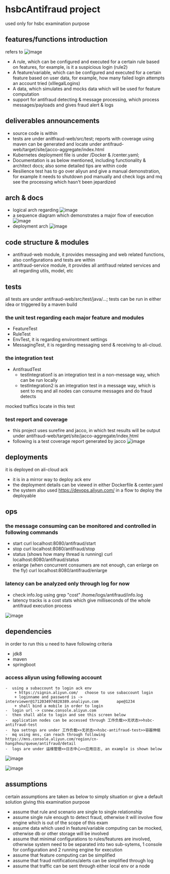 # hsbcAntifraud project

used only for hsbc examination purpose

## features/functions introduction
refers to ![image](featuresDescription.png)

* A rule, which can be configured and executed for a certain rule based on features, for example, is it a suspicious login (rule2)
* A feature/variable, which can be configured and executed for a certain feature based on user data, for example, how many failed login attempts an account tried (xIllegalLogins)
* A data, which simulates and mocks data which will be used for feature computation
* support for antifraud detecting & message processing, which process messages/payloads and gives fraud alert & logs 


## deliverables announcements

* source code is within
* tests are under anitfraud-web/src/test; reports with coverage using maven can be generated and locate under antifraud-web/target/site/jacco-aggregate/index.html 
* Kubernetes deployment file is under /Docker & /center.yaml; 
* Documentation is as below mentioned, including functionality & architect docs; also some detailed tips are within code
* Resilience test has to go over aliyun and give a manual demonstration, for example it needs to shutdown pod manually and check logs and mq see the processing which hasn't been jepardized


## arch & docs
* logical arch regarding  ![image](hsbcAntifraudLogicArch.jpg)
* a sequence diagram which demonstrates a major flow of execution   ![image](sequenceDiagram.jpg)
* deployment arch   ![image](deploymentArch.png)

## code structure & modules

* antifraud-web module, it provides messaging and web related functions, also configurations and tests are within
* antifraud-service module, it provides all antifraud related services and all regarding utils, model, etc

## tests 
all tests are under antifraud-web/src/test/java/...; 
tests can be run in either idea or triggered by a maven build

### the unit test regarding each major feature and modules
* FeatureTest
* RuleTest
* EnvTest, it is regarding environtment settings
* MessagingTest, it is regarding messaging send & receiving to ali-cloud. 

### the integration test
* AntifraudTest
  * testIntegration1 is an integration test in a non-message way, which can be run locally
  * testIntegration2 is an integration test in a message way, which is sent to mq and all nodes can consume messages and do fraud detects

mocked traffics locate in this test


### test report and coverage
 - this project uses surefire and jacco, in which test results will be output under antifraud-web/target/site/jacco-aggregate/index.html
 - following is a test coverage report generated by jacco
![image](testcoverage.png)


## deployments
it is deployed on ali-cloud ack 

 - it is in a mirror way to deploy ack env
 - the deployment details can be viewed in either Dockerfile & center.yaml
 - the system also used https://devops.aliyun.com/ in a flow to deploy the deployable



## ops

### the message consuming can be monitored and controlled in following commands
  - start curl localhost:8080/antifraud/start
  - stop curl localhost:8080/antifraud/stop
  - status (shows how many thread is running) curl localhost:8080/antifraud/status
  - enlarge (when concurrent consumers are not enough, can enlarge on the fly) curl localhost:8080/antifraud/enlarge

### latency can be analyzed only through log for now
  - check info.log using   grep "cost" /home/logs/antifraud/info.log
  - latency tracks is a cost stats which give milliseconds of the whole antifraud execution process

![image](latency.png)


## dependencies
in order to run this u need to have following criteria
- jdk8 
- maven 
- springboot


### access aliyun using following account

    -  using a subaccount to login ack env
        + https://signin.aliyun.com/   choose to use subaccount login
        + loginname and password is ->    interviewer@1712034974828389.onaliyun.com        ape@1234
        + shall bind a mobile in order to login
    -  login url -> csnew.console.aliyun.com
    -  then shall able to login and see this screen below 
    -  application nodes can be accessed through 工作负载>>无状态>>hsbc-antifraud-test 
    -  hpa settngs are under 工作负载>>无状态>>hsbc-antifraud-test>>容器伸缩
    -  mq using mns, can reach through following https://mns.console.aliyun.com/region/cn-hangzhou/queue/antifraud/detail
    -  logs are under 运维管理>>日志中心>>应用日志, an example is shown below


![image](ackenv.png)

![image](logs.png)


## assumptions
certain assumptions are taken as below to simply situation or give a default solution giving this examination purpose

* assume that rule and scenario are single to single relationship
* assume single rule enough to detect fraud, otherwise it will involve flow engine which is out of the scope of this exam
* assume data which used in feature/variable computing can be mocked, otherwise db or other storage will be involved
* assume that minimal configurations to rules/features are involved, otherwise system need to be separated into two sub-sytems, 1 console for configuration and 2 running engine for execution
* assume that feature computing can be simplified
* assume that fraud notifications/alerts can be simplified through log
* assume that traffic can be sent through either local env or a node